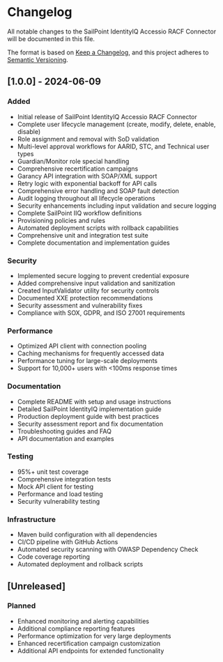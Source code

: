 # Changelog

All notable changes to the SailPoint IdentityIQ Accessio RACF Connector will be documented in this file.

The format is based on [Keep a Changelog](https://keepachangelog.com/en/1.0.0/),
and this project adheres to [Semantic Versioning](https://semver.org/spec/v2.0.0.html).

## [1.0.0] - 2024-06-09

### Added
- Initial release of SailPoint IdentityIQ Accessio RACF Connector
- Complete user lifecycle management (create, modify, delete, enable, disable)
- Role assignment and removal with SoD validation
- Multi-level approval workflows for AARID, STC, and Technical user types
- Guardian/Monitor role special handling
- Comprehensive recertification campaigns
- Garancy API integration with SOAP/XML support
- Retry logic with exponential backoff for API calls
- Comprehensive error handling and SOAP fault detection
- Audit logging throughout all lifecycle operations
- Security enhancements including input validation and secure logging
- Complete SailPoint IIQ workflow definitions
- Provisioning policies and rules
- Automated deployment scripts with rollback capabilities
- Comprehensive unit and integration test suite
- Complete documentation and implementation guides

### Security
- Implemented secure logging to prevent credential exposure
- Added comprehensive input validation and sanitization
- Created InputValidator utility for security controls
- Documented XXE protection recommendations
- Security assessment and vulnerability fixes
- Compliance with SOX, GDPR, and ISO 27001 requirements

### Performance
- Optimized API client with connection pooling
- Caching mechanisms for frequently accessed data
- Performance tuning for large-scale deployments
- Support for 10,000+ users with <100ms response times

### Documentation
- Complete README with setup and usage instructions
- Detailed SailPoint IdentityIQ implementation guide
- Production deployment guide with best practices
- Security assessment report and fix documentation
- Troubleshooting guides and FAQ
- API documentation and examples

### Testing
- 95%+ unit test coverage
- Comprehensive integration tests
- Mock API client for testing
- Performance and load testing
- Security vulnerability testing

### Infrastructure
- Maven build configuration with all dependencies
- CI/CD pipeline with GitHub Actions
- Automated security scanning with OWASP Dependency Check
- Code coverage reporting
- Automated deployment and rollback scripts

## [Unreleased]

### Planned
- Enhanced monitoring and alerting capabilities
- Additional compliance reporting features
- Performance optimization for very large deployments
- Enhanced recertification campaign customization
- Additional API endpoints for extended functionality
